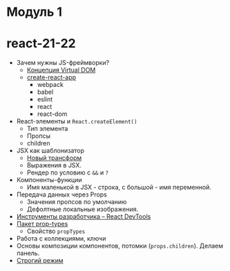 # Модуль 1
# react-21-22

- Зачем нужны JS-фреймворки?
  - [Концепция Virtual DOM](https://illustrated.dev/react-vdom)
  - [create-react-app](https://create-react-app.dev/)
    - webpack
    - babel
    - eslint
    - react
    - react-dom
- React-элементы и `React.createElement()`
  - Тип элемента
  - Пропсы
  - children
- JSX как шаблонизатор
  - [Новый трансформ](https://reactjs.org/blog/2020/09/22/introducing-the-new-jsx-transform.html)
  - Выражения в JSX.
  - Рендер по условию с `&&` и `?`
- Компоненты-функции
  - Имя маленькой в JSX - строка, с большой - имя переменной.
- Передача данных через Props
  - Значения пропсов по умолчанию
  - Дефолтные локальные изображения.
- [Инструменты разработчика – React DevTools](http://fecore.net.ua/books/rq7s2k-react/lesson-01/#react-devtools)
- [Пакет prop-types](https://www.npmjs.com/package/prop-types)
  - Свойство `propTypes`
- Работа с коллекциями, ключи
- Основы композиции компонентов, потомки (`props.children`). Делаем панель.
- [Строгий режим](https://ru.reactjs.org/docs/strict-mode.html)
